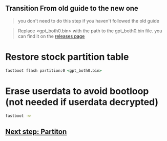 ## Transition From old guide to the new one
> you don't need to do this step if you haven't followed the old guide



> Replace <gpt_both0.bin> with the path to the gpt_both0.bin file. you can find it on the [releases page](../../../../releases/tag/binaries)


# Restore stock partition table

```cmd
fastboot flash partition:0 <gpt_both0.bin>
```

# Erase userdata to avoid bootloop (not needed if userdata decrypted)
```cmd
fastboot -w
```

## [Next step: Partiton](/guide/1-partition-en.md)
